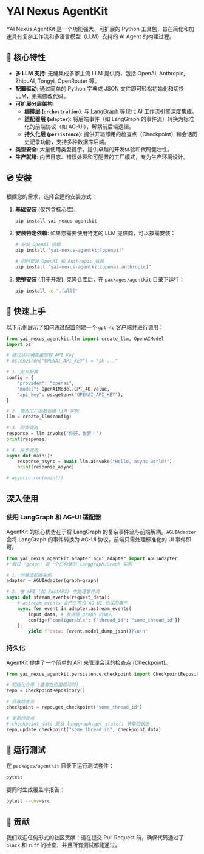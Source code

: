 # YAI Nexus AgentKit

YAI Nexus AgentKit 是一个功能强大、可扩展的 Python 工具包，旨在简化和加速具有复杂工作流和多语言模型（LLM）支持的 AI Agent 的构建过程。

## 🌟 核心特性

- **多 LLM 支持**: 无缝集成多家主流 LLM 提供商，包括 OpenAI, Anthropic, ZhipuAI, Tongyi, OpenRouter 等。
- **配置驱动**: 通过简单的 Python 字典或 JSON 文件即可轻松初始化和切换 LLM，无需修改代码。
- **可扩展分层架构**:
  - **编排层 (`orchestration`)**: 与 [LangGraph](https://python.langchain.com/docs/langgraph/) 等现代 AI 工作流引擎深度集成。
  - **适配器层 (`adapter`)**: 将后端事件（如 LangGraph 的事件流）转换为标准化的前端协议（如 AG-UI），解耦前后端逻辑。
  - **持久化层 (`persistence`)**: 提供开箱即用的检查点（Checkpoint）和会话历史记录功能，支持多种数据库后端。
- **类型安全**: 大量使用类型提示，提供卓越的开发体验和代码健壮性。
- **生产就绪**: 内置日志、错误处理和可配置的工厂模式，专为生产环境设计。

## 💿 安装

根据您的需求，选择合适的安装方式：

1.  **基础安装** (仅包含核心库):
    ```bash
    pip install yai-nexus-agentkit
    ```

2.  **安装特定依赖**:
    如果您需要使用特定的 LLM 提供商，可以按需安装：
    ```bash
    # 安装 OpenAI 依赖
    pip install "yai-nexus-agentkit[openai]"
    
    # 同时安装 OpenAI 和 Anthropic 依赖
    pip install "yai-nexus-agentkit[openai,anthropic]"
    ```

3.  **完整安装** (用于开发):
    克隆仓库后，在 `packages/agentkit` 目录下运行：
    ```bash
    pip install -e ".[all]"
    ```

## 🚀 快速上手

以下示例展示了如何通过配置创建一个 `gpt-4o` 客户端并进行调用：

```python
from yai_nexus_agentkit.llm import create_llm, OpenAIModel
import os

# 建议从环境变量加载 API Key
# os.environ["OPENAI_API_KEY"] = "sk-..." 

# 1. 定义配置
config = {
    "provider": "openai",
    "model": OpenAIModel.GPT_4O.value,
    "api_key": os.getenv("OPENAI_API_KEY"),
}

# 2. 使用工厂函数创建 LLM 实例
llm = create_llm(config)

# 3. 同步调用
response = llm.invoke("你好，世界！")
print(response)

# 4. 异步调用
async def main():
    response_async = await llm.ainvoke("Hello, async world!")
    print(response_async)

# asyncio.run(main())
```

## 深入使用

### 使用 LangGraph 和 AG-UI 适配器

AgentKit 的核心优势在于将 LangGraph 的复杂事件流与前端解耦。`AGUIAdapter` 会将 LangGraph 的事件转换为 AG-UI 协议，前端只需处理标准化的 UI 事件即可。

```python
from yai_nexus_agentkit.adapter.agui_adapter import AGUIAdapter
# 假设 'graph' 是一个已构建的 langgraph.Graph 实例

# 1. 创建适配器实例
adapter = AGUIAdapter(graph=graph)

# 2. 在 API (如 FastAPI) 中处理事件流
async def stream_events(request_data):
    # astream_events 会产生符合 AG-UI 协议的事件
    async for event in adapter.astream_events(
        input_data, # 发送给 graph 的输入
        config={"configurable": {"thread_id": "some_thread_id"}}
    ):
        yield f"data: {event.model_dump_json()}\n\n"
```

### 持久化

AgentKit 提供了一个简单的 API 来管理会话的检查点 (Checkpoint)。

```python
from yai_nexus_agentkit.persistence.checkpoint import CheckpointRepository

# 初始化仓库 (通常在应用启动时)
repo = CheckpointRepository()

# 获取检查点
checkpoint = repo.get_checkpoint("some_thread_id")

# 更新检查点
# checkpoint_data 是从 langgraph.get_state() 获取的状态
repo.update_checkpoint("some_thread_id", checkpoint_data)
```

## 🧪 运行测试

在 `packages/agentkit` 目录下运行测试套件：

```bash
pytest
```

要同时生成覆盖率报告：
```bash
pytest --cov=src
```

## 🤝 贡献

我们欢迎任何形式的社区贡献！请在提交 Pull Request 前，确保代码通过了 `black` 和 `ruff` 的检查，并且所有测试都能通过。